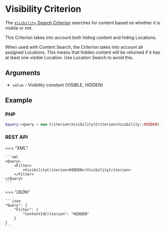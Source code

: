 # Visibility Criterion

The [`Visibility` Search Criterion](https://github.com/ibexa/core/blob/main/src/contracts/Repository/Values/Content/Query/Criterion/Visibility.php)
searches for content based on whether it is visible or not.

This Criterion takes into account both hiding content and hiding Locations.

When used with Content Search, the Criterion takes into account all assigned Locations.
This means that hidden content will be returned if it has at least one visible Location.
Use Location Search to avoid this.

## Arguments

- `value` - Visibility constant (VISIBLE, HIDDEN)

## Example

### PHP

``` php
$query->query = new Criterion\Visibility(Criterion\Visibility::HIDDEN);
```

### REST API

=== "XML"

    ```xml
    <Query>
        <Filter>
            <VisibilityCriterion>HIDDEN</VisibilityCriterion>
        </Filter>
    </Query>
    ```

=== "JSON"

    ```json
    "Query": {
        "Filter": {
            "ContentIdCriterion": "HIDDEN"
        }
    }
    ```